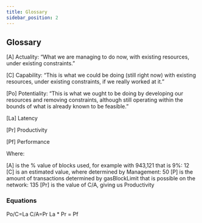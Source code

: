 ```yaml
---
title: Glossary
sidebar_position: 2
---
```


## Glossary

\[A\] Actuality: “What we are managing to do now, with existing
resources, under existing constraints.”

\[C\] Capability: “This is what we could be doing (still right now) with
existing resources, under existing constraints, if we really worked at
it.”

\[Po\] Potentiality: “This is what we ought to be doing by developing
our resources and removing constraints, although still operating within
the bounds of what is already known to be feasible.”

\[La\] Latency

\[Pr\] Productivity

\[Pf\] Performance

Where:

\[A\] is the % value of blocks used, for example with 943,121 that is
9%: 12 \[C\] is an estimated value, where determined by Management: 50
\[P\] is the amount of transactions determined by gasBlockLimit that is
possible on the network: 135 \[Pr\] is the value of C/A, giving us
Productivity

### Equations

Po/C=La C/A=Pr La \* Pr = Pf

